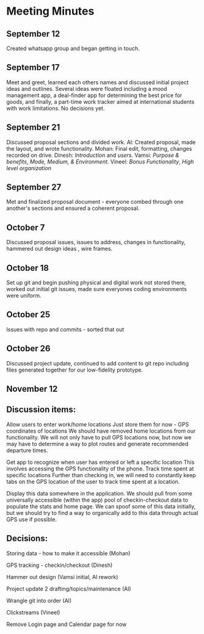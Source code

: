Meeting Minutes 
======

September 12
-----
Created whatsapp group and began getting in touch.

September 17
-----

Meet and greet, learned each others names and discussed initial project ideas and outlines. Several ideas were floated including a mood management app, a deal-finder app for determining the best price for goods, and finally, a part-time work tracker aimed at international students with work limitations. No decisions yet.

September 21
-----
Discussed proposal sections and divided work. Al: Created proposal, made the layout, and wrote functionality. Mohan: Final edit, formatting, changes recorded on drive. Dinesh: _Introduction_ and _users_. Vamsi: _Purpose & benefits_, _Mode, Medium, & Environment_. Vineel: _Bonus Functionality_, _High level organization_

September 27
-----
Met and finalized proposal document - everyone combed through one another's sections and ensured a coherent proposal.

October 7
-----
Discussed proposal issues, issues to address, changes in functionality, hammered out design ideas , wire frames.

October 18
-----
Set up git and begin pushing physical and digital work not stored there, worked out initial git issues, made sure everyones coding environments were uniform. 

October 25
-----
Issues with repo and commits - sorted that out

October 26
-----
Discussed project update, continued to add content to git repo including files generated together for our low-fidelity prototype. 

November 12
-----
## Discussion items:

Allow users to enter work/home locations 
Just store them for now - GPS coordinates of locations
We should have removed home locations from our functionality. We will not only have to pull GPS locations now, but now we may have to determine a way to plot routes and generate recommended departure times.

Get app to recognize when user has entered or left a specific location
This involves accessing the GPS functionality of the phone.
Track time spent at specific locations
Further than checking in, we will need to constantly keep tabs on the GPS location of the user to track time spent at a location.

Display this data somewhere in the application.
We should pull from some universally accessible (within the app) pool of checkin-checkout data to populate the stats and home page. We can spoof some of this data initially, but we should try to find a way to organically add to this data through actual GPS use if possible.


## Decisions:

Storing data -  how to make it accessible  (Mohan) 

GPS tracking - checkin/checkout (Dinesh) 

Hammer out design (Vamsi initial, Al rework) 

Project update 2 drafting/topics/maintenance (Al)

Wrangle git into order (Al) 

Clickstreams (Vineel) 

Remove Login page and Calendar page for now
